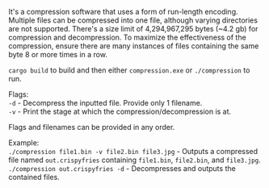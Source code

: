 It's a compression software that uses a form of run-length encoding. Multiple files can be compressed into one file, although varying directories are not supported. There's a size limit of 4,294,967,295 bytes (~4.2 gb) for compression and decompression. To maximize the effectiveness of the compression, ensure there are many instances of files containing the same byte 8 or more times in a row.

`cargo build` to build and then either `compression.exe` or `./compression` to run.

Flags:  
`-d` - Decompress the inputted file. Provide only 1 filename.  
`-v` - Print the stage at which the compression/decompression is at.

Flags and filenames can be provided in any order.

Example:  
`./compression file1.bin -v file2.bin file3.jpg` - Outputs a compressed file named `out.crispyfries` containing `file1.bin`, `file2.bin`, and `file3.jpg`.  
`./compression out.crispyfries -d` - Decompresses and outputs the contained files.